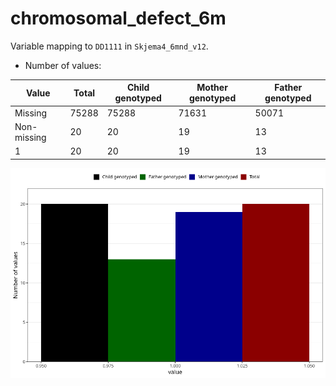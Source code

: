 # chromosomal_defect_6m
Variable mapping to `DD1111` in `Skjema4_6mnd_v12`.
- Number of values:

| Value | Total | Child genotyped | Mother genotyped | Father genotyped |
| ----- | ----- | --------------- | ---------------- | ---------------- |
| Missing | 75288 | 75288 | 71631 | 50071 |
| Non-missing | 20 | 20 | 19 | 13 |
| 1 | 20 | 20 | 19 | 13 |



![](chromosomal_defect_6m_n.png)



